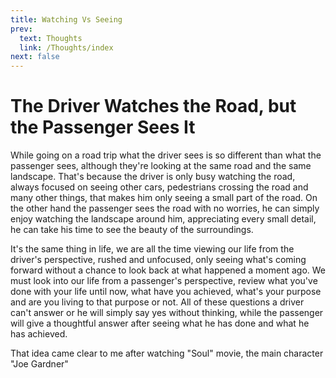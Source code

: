 ```yaml
---
title: Watching Vs Seeing
prev:
  text: Thoughts
  link: /Thoughts/index
next: false
---
```


# The Driver Watches the Road, but the Passenger Sees It

While going on a road trip what the driver sees is so different than what the passenger sees, although they're looking at the same road and the same landscape. That's because the driver is only busy watching the road, always focused on seeing other cars, pedestrians crossing the road and many other things, that makes him only seeing a small part of the road. On the other hand the passenger sees the road with no worries, he can simply enjoy watching the landscape around him, appreciating every small detail, he can take his time to see the beauty of the surroundings.

It's the same thing in life, we are all the time viewing our life from the driver's perspective, rushed and unfocused, only seeing what's coming forward without a chance to look back at what happened a moment ago. We must look into our life from a passenger's perspective, review what you've done with your life until now, what have you achieved, what's your purpose and are you living to that purpose or not. All of these questions a driver can't answer or he will simply say yes without thinking, while the passenger will give a thoughtful answer after seeing what he has done and what he has achieved.

That idea came clear to me after watching "Soul" movie, the main character "Joe Gardner"
